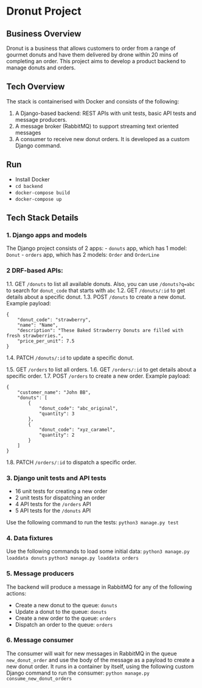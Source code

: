 # Dronut Project

## Business Overview
Dronut is a business that allows customers to order from a range of gourmet donuts and have them delivered by drone within 20 mins of completing an order. This project aims to develop a product backend to manage donuts and orders.

## Tech Overview
The stack is containerised with Docker and consists of the following: 
1. A Django-based backend: REST APIs with unit tests, basic API tests and message producers.
2. A message broker (RabbitMQ) to support streaming text oriented messages
3. A consumer to receive new donut orders. It is developed as a custom Django command.

## Run
- Install Docker
- `cd backend`
- `docker-compose build`
- `docker-compose up`

## Tech Stack Details
### 1. Django apps and models
The Django project consists of 2 apps:
	- `donuts` app, which has 1 model: `Donut`
	- `orders` app, which has 2 models: `Order` and `OrderLine`

### 2 DRF-based APIs:
1.1. GET `/donuts` to list all available donuts. Also, you can use `/donuts?q=abc` to search for `donut_code` that starts with `abc`
1.2. GET `/donuts/:id` to get details about a specific donut.
1.3. POST `/donuts` to create a new donut. Example payload:
```
{
    "donut_code": "strawberry",
    "name": "Name",
    "description": "These Baked Strawberry Donuts are filled with fresh strawberries.",
    "price_per_unit": 7.5
}
```
1.4. PATCH `/donuts/:id` to update a specific donut.

1.5. GET `/orders` to list all orders.
1.6. GET `/orders/:id` to get details about a specific order.
1.7. POST `/orders` to create a new order. Example payload:
```
{
    "customer_name": "John BB",
    "donuts": [
        {
            "donut_code": "abc_original",
            "quantity": 3
        },
        {
            "donut_code": "xyz_caramel",
            "quantity": 2
        }
    ]
}
```
1.8. PATCH `/orders/:id` to dispatch a specific order.

### 3. Django unit tests and API tests
- 16 unit tests for creating a new order
- 2 unit tests for dispatching an order
- 4 API tests for the `/orders` API
- 5 API tests for the `/donuts` API

Use the following command to run the tests: `python3 manage.py test`

### 4. Data fixtures
Use the following commands to load some initial data:
`python3 manage.py loaddata donuts`
`python3 manage.py loaddata orders`

### 5. Message producers
The backend will produce a message in RabbitMQ for any of the following actions:

- Create a new donut to the queue: `donuts`
- Update a donut to the queue: `donuts`
- Create a new order to the queue: `orders`
- Dispatch an order to the queue: `orders`

### 6. Message consumer
The consumer will wait for new messages in RabbitMQ in the queue `new_donut_order` and use the body of the message as a payload to create a new donut order. It runs in a container by itself, using the following custom Django command to run the consumer:
`python manage.py consume_new_donut_orders`

